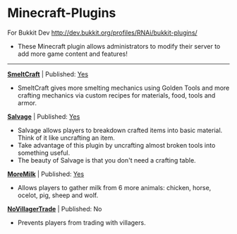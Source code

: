 Minecraft-Plugins
=================

For Bukkit Dev http://dev.bukkit.org/profiles/RNAi/bukkit-plugins/
* These Minecraft plugin allows administrators to modify their server to add more game content and features!

-----------------------------------------------

[**SmeltCraft**]() | Published: [Yes](http://dev.bukkit.org/bukkit-plugins/smeltcraft/)

* SmeltCraft gives more smelting mechanics using Golden Tools and more crafting mechanics via custom recipes for materials, food, tools and armor.

[**Salvage**]() | Published: [Yes](http://dev.bukkit.org/bukkit-plugins/salvage/)

* Salvage allows players to breakdown crafted items into basic material. Think of it like uncrafting an item. 
* Take advantage of this plugin by uncrafting almost broken tools into something useful.
* The beauty of Salvage is that you don't need a crafting table.

[**MoreMilk**](https://github.com/gabriellim/Minecraft-Plugins/tree/master/MoreMilk) | Published: [Yes](http://dev.bukkit.org/bukkit-plugins/moremilk/)
  
* Allows players to gather milk from 6 more animals: chicken, horse, ocelot, pig, sheep and wolf.

[**NoVillagerTrade**](https://github.com/gabriellim/Minecraft-Plugins/tree/master/NoVillagerTrade) | Published: No

* Prevents players from trading with villagers.


